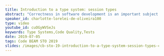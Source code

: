 ```yaml
---
title: Introduction to a type system: session types
abstract: "Correctness in software development is an important subject that has been explored by the academy and by the industry. How to ensure that your program cannot fail ? How to ensure that what you're developing will work as expected without unwanted side-effects ? etc."
speaker_id: charlotte-lorelei-de-oliveira100
type: video
youtube_id: cuOGyWVSeJs
keywords: Type Systems,Code Quality,Tests
date: 2019-07-05
tags: Code BEAM STO 2019
slides: /images/cb-sto-19-introduction-to-a-type-system-session-types-charlotte-lorelei-de-oliveira-compressed.pdf
---
```


